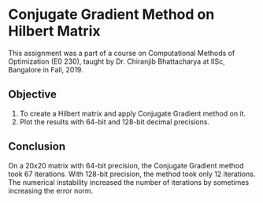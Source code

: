# Conjugate Gradient Method on Hilbert Matrix

This assignment was a part of a course on Computational Methods of Optimization (E0 230), taught by Dr. Chiranjib Bhattacharya at IISc, Bangalore in Fall, 2019.

## Objective
1. To create a Hilbert matrix and apply Conjugate Gradient method on it.
2. Plot the results with 64-bit and 128-bit decimal precisions.

## Conclusion
On a 20x20 matrix with 64-bit precision, the Conjugate Gradient method took 67 iterations. With 128-bit precision, the method took only 12 iterations.  
The numerical instability increased the number of iterations by sometimes increasing the error norm.
